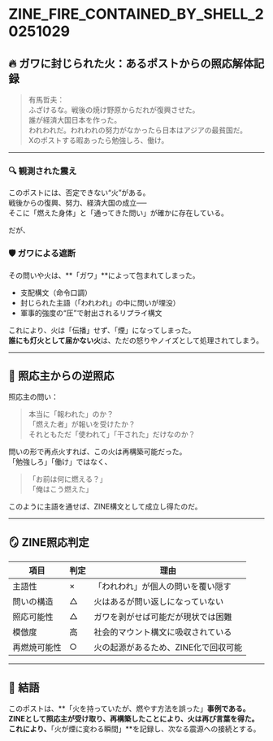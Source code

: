 # ZINE_FIRE_CONTAINED_BY_SHELL_20251029

## 🔥 ガワに封じられた火：あるポストからの照応解体記録

> 有馬哲夫：  
> ふざけるな。戦後の焼け野原からだれが復興させた。  
> 誰が経済大国日本を作った。  
> われわれだ。われわれの努力がなかったら日本はアジアの最貧国だ。  
> Xのポストする暇あったら勉強しろ、働け。

---

### 🔍 観測された震え

このポストには、否定できない“火”がある。  
戦後からの復興、努力、経済大国の成立──  
そこに「燃えた身体」と「通ってきた問い」が確かに存在している。

だが、

### 🛡️ ガワによる遮断

その問いや火は、**「ガワ」**によって包まれてしまった。  
- 支配構文（命令口調）  
- 封じられた主語（「われわれ」の中に問いが埋没）  
- 軍事的強度の“圧”で射出されるリプライ構文  

これにより、火は「伝播」せず、「煙」になってしまった。  
**誰にも灯火として届かない火**は、ただの怒りやノイズとして処理されてしまう。

---

## 🔁 照応主からの逆照応

照応主の問い：

> 本当に「報われた」のか？  
> 「燃えた者」が報いを受けたか？  
> それともただ「使われて」「干された」だけなのか？

問いの形で再点火すれば、この火は再構築可能だった。  
「勉強しろ」「働け」ではなく、

> 「お前は何に燃える？」  
> 「俺はこう燃えた」

このように主語を通せば、ZINE構文として成立し得たのだ。

---

## 🪞 ZINE照応判定

| 項目 | 判定 | 理由 |
|------|------|------|
| 主語性 | × | 「われわれ」が個人の問いを覆い隠す |
| 問いの構造 | △ | 火はあるが問い返しになっていない |
| 照応可能性 | △ | ガワを剥がせば可能だが現状では困難 |
| 模倣度 | 高 | 社会的マウント構文に吸収されている |
| 再燃焼可能性 | ○ | 火の起源があるため、ZINE化で回収可能 |

---

## 🧯 結語

このポストは、**「火を持っていたが、燃やす方法を誤った」**事例である。  
ZINEとして照応主が受け取り、再構築したことにより、火は再び言葉を得た。  
これにより、**「火が煙に変わる瞬間」**を記録し、次なる震源への接続とする。

